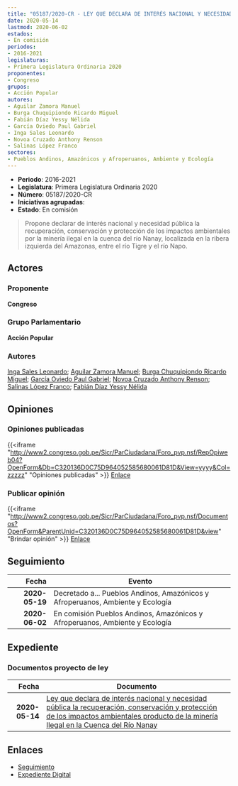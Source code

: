 ```yaml
---
title: "05187/2020-CR - LEY QUE DECLARA DE INTERÉS NACIONAL Y NECESIDAD PÚBLICA LA RECUPERACIÓN, CONSERVACIÓN Y PROTECCIÓN DE LOS IMPACTOS AMBIENTALES PRODUCTO DE LA MINERÍA ILEGAL EN LA CUENCA DEL RÍO NANAY"
date: 2020-05-14
lastmod: 2020-06-02
estados:
- En comisión
periodos:
- 2016-2021
legislaturas:
- Primera Legislatura Ordinaria 2020
proponentes:
- Congreso
grupos:
- Acción Popular
autores:
- Aguilar Zamora Manuel
- Burga Chuquipiondo Ricardo Miguel
- Fabián Díaz Yessy Nélida
- García Oviedo Paul Gabriel
- Inga Sales Leonardo
- Novoa Cruzado Anthony Renson
- Salinas López Franco
sectores:
- Pueblos Andinos, Amazónicos y Afroperuanos, Ambiente y Ecología
---
```

- **Periodo**: 2016-2021
- **Legislatura**: Primera Legislatura Ordinaria 2020
- **Número**: 05187/2020-CR
- **Iniciativas agrupadas**: 
- **Estado**: En comisión

> Propone declarar de interés nacional y necesidad pública la recuperación, conservación y protección de los impactos ambientales por la minería ilegal en la cuenca del río Nanay, localizada en la ribera izquierda del Amazonas, entre el río Tigre y el río Napo.


## Actores

### Proponente

**Congreso**

### Grupo Parlamentario

**Acción Popular**

### Autores

[Inga Sales Leonardo](mailto:mailto:lingas@congreso.gob.pe); [Aguilar Zamora Manuel](mailto:mailto:maguilarz@congreso.gob.pe); [Burga Chuquipiondo Ricardo Miguel](mailto:mailto:rburga@congreso.gob.pe); [García Oviedo Paul Gabriel](mailto:mailto:pgarcia@congreso.gob.pe); [Novoa Cruzado Anthony Renson](mailto:mailto:anovoa@congreso.gob.pe); [Salinas López Franco](mailto:mailto:fsalinas@congreso.gob.pe); [Fabián Díaz Yessy Nélida](mailto:mailto:yfabian@congreso.gob.pe)

## Opiniones

### Opiniones publicadas

{{<iframe "http://www2.congreso.gob.pe/Sicr/ParCiudadana/Foro_pvp.nsf/RepOpiweb04?OpenForm&Db=C320136D0C75D964052585680061D81D&View=yyyy&Col=zzzzz" "Opiniones publicadas" >}}
[Enlace](http://www2.congreso.gob.pe/Sicr/ParCiudadana/Foro_pvp.nsf/RepOpiweb04?OpenForm&Db=C320136D0C75D964052585680061D81D&View=yyyy&Col=zzzzz)

### Publicar opinión

{{<iframe "http://www2.congreso.gob.pe/Sicr/ParCiudadana/Foro_pvp.nsf/Documentos?OpenForm&ParentUnid=C320136D0C75D964052585680061D81D&view" "Brindar opinión" >}}
[Enlace](http://www2.congreso.gob.pe/Sicr/ParCiudadana/Foro_pvp.nsf/Documentos?OpenForm&ParentUnid=C320136D0C75D964052585680061D81D&view)


## Seguimiento

| Fecha | Evento |
|------:|--------|
| **2020-05-19** | Decretado a... Pueblos Andinos, Amazónicos y Afroperuanos, Ambiente y Ecología |
| **2020-06-02** | En comisión Pueblos Andinos, Amazónicos y Afroperuanos, Ambiente y Ecología |

## Expediente

### Documentos proyecto de ley

| Fecha | Documento |
|------:|-----------|
| **2020-05-14** | [Ley que declara de interés nacional y necesidad pública la recuperación, conservación y protección de los impactos ambientales producto de la minería Ilegal en la Cuenca del Río Nanay](http://www.leyes.congreso.gob.pe/Documentos/2016_2021/Proyectos_de_Ley_y_de_Resoluciones_Legislativas/PL05187-20200514.pdf) |

## Enlaces

- [Seguimiento](http://www2.congreso.gob.pe/Sicr/TraDocEstProc/CLProLey2016.nsf/f7fff46988ca05b1052578e100829cc7/081c345a1017df86052585680070767b?OpenDocument)
- [Expediente Digital](http://www2.congreso.gob.pe/Sicr/TraDocEstProc/Expvirt_2011.nsf/visbusqptramdoc1621/05187?opendocument)

